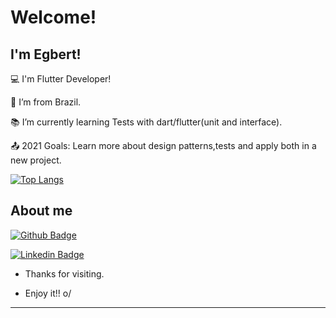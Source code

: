 # Welcome!

 

## I'm Egbert!

 

:computer: I'm Flutter Developer!

:house_with_garden: I’m from Brazil.

:books: I’m currently learning Tests with dart/flutter(unit and interface).

:outbox_tray: 2021 Goals: Learn more about design patterns,tests and apply both in a new project.

[![Top Langs](https://github-readme-stats.vercel.app/api/top-langs/?username=egbertjkf$theme=tokyonight)](https://github.com/anuraghazra/github-readme-stats)

 

## About me

[![Github Badge](https://img.shields.io/badge/-Github-000?style=flat-square&logo=Github&logoColor=white&link=LINK_GIT)](https://github.com/Egbertjkf)

[![Linkedin Badge](https://img.shields.io/badge/LinkedIn-0077B5?style=for-the-badge&logo=linkedin&logoColor=white)](https://www.linkedin.com/in/egbertklein/)


- Thanks for visiting.

- Enjoy it!! o/

----------------------------------------------------------------------------------

<!--
**Egbertjkf/EgbertJKf** is a ✨ _special_ ✨ repository because its `README.md` (this file) appears on your GitHub profile.

Here are some ideas to get you started:

- 🔭 I’m currently working on ...
- 🌱 I’m currently learning ...
- 👯 I’m looking to collaborate on ...
- 🤔 I’m looking for help with ...
- 💬 Ask me about ...
- 📫 How to reach me: ...
- 😄 Pronouns: ...
- ⚡ Fun fact: ...
-->
